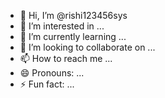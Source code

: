 - 👋 Hi, I’m @rishi123456sys
- 👀 I’m interested in ...
- 🌱 I’m currently learning ...
- 💞️ I’m looking to collaborate on ...
- 📫 How to reach me ...
- 😄 Pronouns: ...
- ⚡ Fun fact: ...

<!---
rishi123456sys/rishi123456sys is a ✨ special ✨ repository because its `README.md` (this file) appears on your GitHub profile.
You can click the Preview link to take a look at your changes.
--->
